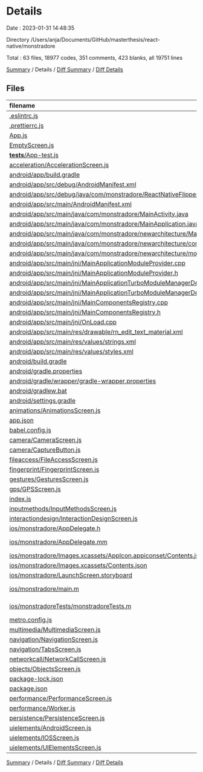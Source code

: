 # Details

Date : 2023-01-31 14:48:35

Directory /Users/anja/Documents/GitHub/masterthesis/react-native/monstradore

Total : 63 files,  18977 codes, 351 comments, 423 blanks, all 19751 lines

[Summary](results.md) / Details / [Diff Summary](diff.md) / [Diff Details](diff-details.md)

## Files
| filename | language | code | comment | blank | total |
| :--- | :--- | ---: | ---: | ---: | ---: |
| [.eslintrc.js](/.eslintrc.js) | JavaScript | 4 | 0 | 1 | 5 |
| [.prettierrc.js](/.prettierrc.js) | JavaScript | 7 | 0 | 1 | 8 |
| [App.js](/App.js) | JavaScript | 160 | 0 | 7 | 167 |
| [EmptyScreen.js](/EmptyScreen.js) | JavaScript | 5 | 0 | 3 | 8 |
| [__tests__/App-test.js](/__tests__/App-test.js) | JavaScript | 7 | 4 | 4 | 15 |
| [acceleration/AccelerationScreen.js](/acceleration/AccelerationScreen.js) | JavaScript | 30 | 0 | 7 | 37 |
| [android/app/build.gradle](/android/app/build.gradle) | Groovy | 155 | 131 | 31 | 317 |
| [android/app/src/debug/AndroidManifest.xml](/android/app/src/debug/AndroidManifest.xml) | XML | 11 | 0 | 3 | 14 |
| [android/app/src/debug/java/com/monstradore/ReactNativeFlipper.java](/android/app/src/debug/java/com/monstradore/ReactNativeFlipper.java) | Java | 60 | 8 | 6 | 74 |
| [android/app/src/main/AndroidManifest.xml](/android/app/src/main/AndroidManifest.xml) | XML | 31 | 0 | 3 | 34 |
| [android/app/src/main/java/com/monstradore/MainActivity.java](/android/app/src/main/java/com/monstradore/MainActivity.java) | Java | 29 | 12 | 8 | 49 |
| [android/app/src/main/java/com/monstradore/MainApplication.java](/android/app/src/main/java/com/monstradore/MainApplication.java) | Java | 68 | 14 | 10 | 92 |
| [android/app/src/main/java/com/monstradore/newarchitecture/MainApplicationReactNativeHost.java](/android/app/src/main/java/com/monstradore/newarchitecture/MainApplicationReactNativeHost.java) | Java | 83 | 20 | 14 | 117 |
| [android/app/src/main/java/com/monstradore/newarchitecture/components/MainComponentsRegistry.java](/android/app/src/main/java/com/monstradore/newarchitecture/components/MainComponentsRegistry.java) | Java | 22 | 8 | 7 | 37 |
| [android/app/src/main/java/com/monstradore/newarchitecture/modules/MainApplicationTurboModuleManagerDelegate.java](/android/app/src/main/java/com/monstradore/newarchitecture/modules/MainApplicationTurboModuleManagerDelegate.java) | Java | 30 | 10 | 9 | 49 |
| [android/app/src/main/jni/MainApplicationModuleProvider.cpp](/android/app/src/main/jni/MainApplicationModuleProvider.cpp) | C++ | 16 | 10 | 7 | 33 |
| [android/app/src/main/jni/MainApplicationModuleProvider.h](/android/app/src/main/jni/MainApplicationModuleProvider.h) | C++ | 11 | 0 | 6 | 17 |
| [android/app/src/main/jni/MainApplicationTurboModuleManagerDelegate.cpp](/android/app/src/main/jni/MainApplicationTurboModuleManagerDelegate.cpp) | C++ | 37 | 1 | 8 | 46 |
| [android/app/src/main/jni/MainApplicationTurboModuleManagerDelegate.h](/android/app/src/main/jni/MainApplicationTurboModuleManagerDelegate.h) | C++ | 25 | 5 | 9 | 39 |
| [android/app/src/main/jni/MainComponentsRegistry.cpp](/android/app/src/main/jni/MainComponentsRegistry.cpp) | C++ | 45 | 6 | 15 | 66 |
| [android/app/src/main/jni/MainComponentsRegistry.h](/android/app/src/main/jni/MainComponentsRegistry.h) | C++ | 23 | 1 | 9 | 33 |
| [android/app/src/main/jni/OnLoad.cpp](/android/app/src/main/jni/OnLoad.cpp) | C++ | 10 | 0 | 2 | 12 |
| [android/app/src/main/res/drawable/rn_edit_text_material.xml](/android/app/src/main/res/drawable/rn_edit_text_material.xml) | XML | 11 | 23 | 3 | 37 |
| [android/app/src/main/res/values/strings.xml](/android/app/src/main/res/values/strings.xml) | XML | 3 | 0 | 1 | 4 |
| [android/app/src/main/res/values/styles.xml](/android/app/src/main/res/values/styles.xml) | XML | 5 | 2 | 3 | 10 |
| [android/build.gradle](/android/build.gradle) | Groovy | 41 | 9 | 4 | 54 |
| [android/gradle.properties](/android/gradle.properties) | Properties | 6 | 26 | 9 | 41 |
| [android/gradle/wrapper/gradle-wrapper.properties](/android/gradle/wrapper/gradle-wrapper.properties) | Properties | 5 | 0 | 1 | 6 |
| [android/gradlew.bat](/android/gradlew.bat) | Batch | 68 | 0 | 22 | 90 |
| [android/settings.gradle](/android/settings.gradle) | Groovy | 13 | 0 | 2 | 15 |
| [animations/AnimationsScreen.js](/animations/AnimationsScreen.js) | JavaScript | 79 | 0 | 5 | 84 |
| [app.json](/app.json) | JSON | 4 | 0 | 0 | 4 |
| [babel.config.js](/babel.config.js) | JavaScript | 4 | 0 | 1 | 5 |
| [camera/CameraScreen.js](/camera/CameraScreen.js) | JavaScript | 71 | 0 | 9 | 80 |
| [camera/CaptureButton.js](/camera/CaptureButton.js) | JavaScript | 265 | 22 | 22 | 309 |
| [fileaccess/FileAccessScreen.js](/fileaccess/FileAccessScreen.js) | JavaScript | 56 | 0 | 7 | 63 |
| [fingerprint/FingerprintScreen.js](/fingerprint/FingerprintScreen.js) | JavaScript | 30 | 0 | 8 | 38 |
| [gestures/GesturesScreen.js](/gestures/GesturesScreen.js) | JavaScript | 22 | 0 | 5 | 27 |
| [gps/GPSScreen.js](/gps/GPSScreen.js) | JavaScript | 26 | 0 | 5 | 31 |
| [index.js](/index.js) | JavaScript | 4 | 3 | 3 | 10 |
| [inputmethods/InputMethodsScreen.js](/inputmethods/InputMethodsScreen.js) | JavaScript | 37 | 0 | 4 | 41 |
| [interactiondesign/InteractionDesignScreen.js](/interactiondesign/InteractionDesignScreen.js) | JavaScript | 123 | 0 | 9 | 132 |
| [ios/monstradore/AppDelegate.h](/ios/monstradore/AppDelegate.h) | C++ | 5 | 0 | 4 | 9 |
| [ios/monstradore/AppDelegate.mm](/ios/monstradore/AppDelegate.mm) | Objective-C++ | 99 | 6 | 29 | 134 |
| [ios/monstradore/Images.xcassets/AppIcon.appiconset/Contents.json](/ios/monstradore/Images.xcassets/AppIcon.appiconset/Contents.json) | JSON | 53 | 0 | 1 | 54 |
| [ios/monstradore/Images.xcassets/Contents.json](/ios/monstradore/Images.xcassets/Contents.json) | JSON | 6 | 0 | 1 | 7 |
| [ios/monstradore/LaunchScreen.storyboard](/ios/monstradore/LaunchScreen.storyboard) | XML | 46 | 1 | 1 | 48 |
| [ios/monstradore/main.m](/ios/monstradore/main.m) | Objective-C | 8 | 0 | 3 | 11 |
| [ios/monstradoreTests/monstradoreTests.m](/ios/monstradoreTests/monstradoreTests.m) | Objective-C | 53 | 0 | 14 | 67 |
| [metro.config.js](/metro.config.js) | JavaScript | 10 | 6 | 2 | 18 |
| [multimedia/MultimediaScreen.js](/multimedia/MultimediaScreen.js) | JavaScript | 69 | 0 | 5 | 74 |
| [navigation/NavigationScreen.js](/navigation/NavigationScreen.js) | JavaScript | 15 | 0 | 4 | 19 |
| [navigation/TabsScreen.js](/navigation/TabsScreen.js) | JavaScript | 44 | 0 | 7 | 51 |
| [networkcall/NetworkCallScreen.js](/networkcall/NetworkCallScreen.js) | JavaScript | 34 | 0 | 6 | 40 |
| [objects/ObjectsScreen.js](/objects/ObjectsScreen.js) | JavaScript | 62 | 0 | 9 | 71 |
| [package-lock.json](/package-lock.json) | JSON | 16,186 | 0 | 1 | 16,187 |
| [package.json](/package.json) | JSON | 65 | 0 | 1 | 66 |
| [performance/PerformanceScreen.js](/performance/PerformanceScreen.js) | JavaScript | 66 | 0 | 5 | 71 |
| [performance/Worker.js](/performance/Worker.js) | JavaScript | 9 | 23 | 7 | 39 |
| [persistence/PersistenceScreen.js](/persistence/PersistenceScreen.js) | JavaScript | 58 | 0 | 7 | 65 |
| [uielements/AndroidScreen.js](/uielements/AndroidScreen.js) | JavaScript | 161 | 0 | 10 | 171 |
| [uielements/IOSScreen.js](/uielements/IOSScreen.js) | JavaScript | 31 | 0 | 6 | 37 |
| [uielements/UIElementsScreen.js](/uielements/UIElementsScreen.js) | JavaScript | 155 | 0 | 7 | 162 |

[Summary](results.md) / Details / [Diff Summary](diff.md) / [Diff Details](diff-details.md)